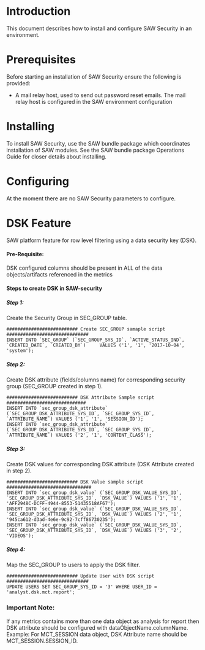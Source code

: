 # Introduction

This document describes how to install and configure SAW Security in
an environment.

# Prerequisites

Before starting an installation of SAW Security ensure the following
is provided:

- A mail relay host, used to send out password reset emails.  The mail
  relay host is configured in the SAW environment configuration

# Installing

To install SAW Security, use the SAW bundle package which coordinates
installation of SAW modules.  See the SAW bundle package Operations
Guide for closer details about installing.

# Configuring

At the moment there are no SAW Security parameters to configure.

# DSK Feature

SAW platform feature for row level filtering using a data security key (DSK).

#### Pre-Requisite:

DSK configured columns should be present in ALL of the data objects/artifacts referenced in the metrics

#### Steps to create DSK in SAW-security

##### Step 1: 
Create the Security Group in SEC_GROUP table.
    
    ########################## Create SEC_GROUP samaple script ##############################
    INSERT INTO `SEC_GROUP` (`SEC_GROUP_SYS_ID`, `ACTIVE_STATUS_IND`, `CREATED_DATE`, `CREATED_BY`)     VALUES ('1', '1', '2017-10-04', 'system');
    
##### Step 2: 
Create DSK attribute (fields/columns name) for corresponding security group (SEC_GROUP created in step 1).
    
    ########################## DSK Attribute Sample script #############################
    INSERT INTO `sec_group_dsk_attribute` (`SEC_GROUP_DSK_ATTRIBUTE_SYS_ID`, `SEC_GROUP_SYS_ID`, `ATTRIBUTE_NAME`) VALUES ('1', '1', 'SESSION_ID');
    INSERT INTO `sec_group_dsk_attribute` (`SEC_GROUP_DSK_ATTRIBUTE_SYS_ID`, `SEC_GROUP_SYS_ID`, `ATTRIBUTE_NAME`) VALUES ('2', '1', 'CONTENT_CLASS');
    
##### Step 3: 
Create DSK values for corresponding DSK attribute (DSK Attribute created in step 2).

    ########################## DSK Value sample script ###############################
    INSERT INTO `sec_group_dsk_value` (`SEC_GROUP_DSK_VALUE_SYS_ID`, `SEC_GROUP_DSK_ATTRIBUTE_SYS_ID`, `DSK_VALUE`) VALUES ('1', '1', 'AFF2948C-DCFF-4944-8553-51435518AF67');
    INSERT INTO `sec_group_dsk_value` (`SEC_GROUP_DSK_VALUE_SYS_ID`, `SEC_GROUP_DSK_ATTRIBUTE_SYS_ID`, `DSK_VALUE`) VALUES ('2', '1', '945ca612-d3ad-4e6e-9c92-7cff86730235');
    INSERT INTO `sec_group_dsk_value` (`SEC_GROUP_DSK_VALUE_SYS_ID`, `SEC_GROUP_DSK_ATTRIBUTE_SYS_ID`, `DSK_VALUE`) VALUES ('3', '2', 'VIDEOS'); 
    
##### Step 4: 
Map the SEC_GROUP to users to apply the DSK filter.
    
    ########################## Update User with DSK script ##############################
    UPDATE USERS SET SEC_GROUP_SYS_ID = '3' WHERE USER_ID = 'analyst.dsk.mct.report';

### Important Note:  
If any metrics contains more than one data object as analysis for report then DSK attribute should be configured with dataObjectName.columnName. Example: For MCT_SESSION data object, DSK Attribute name should be MCT_SESSION.SESSION_ID.